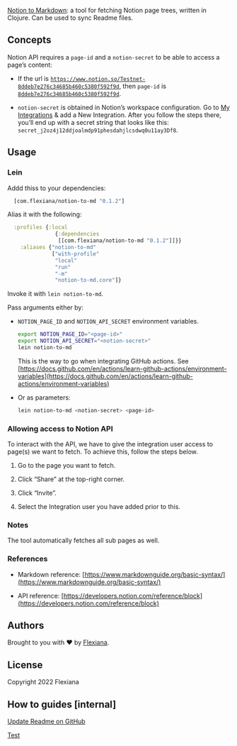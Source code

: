 [Notion to Markdown](https://github.com/Flexiana/notion-to-md): a tool for fetching Notion page trees, written in Clojure. Can be used to sync Readme files.


## Concepts

Notion API requires a `page-id` and a `notion-secret` to be able to access a page’s content: 

- If the url is [`https://www.notion.so/Testnet-8ddeb7e276c34685b460c5380f592f9d`](https://www.notion.so/Testnet-8ddeb7e276c34685b460c5380f592f9d), then `page-id` is [`8ddeb7e276c34685b460c5380f592f9d`](https://www.notion.so/Testnet-8ddeb7e276c34685b460c5380f592f9d).

- `notion-secret` is obtained in Notion’s workspace configuration. Go to [My Integrations](https://www.notion.so/my-integrations) & add a New Integration. After you follow the steps there, you’ll end up with a secret string that looks like this: `secret_j2oz4j12ddjoalmdp91phesdahjlcsdwq0u11ay3Df8`. 


## **Usage**


### Lein

Addd thiss to your dependencies:

```clojure
  [com.flexiana/notion-to-md "0.1.2"]

```

Alias it with the following:

```clojure
  :profiles {:local
               {:dependencies
                [[com.flexiana/notion-to-md "0.1.2"]]}}
    :aliases {"notion-to-md"     
              ["with-profile" 
               "local" 
               "run" 
               "-m" 
               "notion-to-md.core"]}

```

Invoke it with `lein notion-to-md`. 

Pass arguments either by:

- `NOTION_PAGE_ID` and `NOTION_API_SECRET` environment variables. 

	```bash
    export NOTION_PAGE_ID="<page-id>"
    export NOTION_API_SECRET="<notion-secret>"
    lein notion-to-md

	```

	This is the way to go when integrating GitHub actions. See [https://docs.github.com/en/actions/learn-github-actions/environment-variables](https://docs.github.com/en/actions/learn-github-actions/environment-variables)


- Or as parameters:

	```bash
    lein notion-to-md <notion-secret> <page-id>

	```



### Allowing access to Notion API

To interact with the API, we have to give the integration user access to page(s) we want to fetch. To achieve this, follow the steps below.

1. Go to the page you want to fetch.

1. Click “Share” at the top-right corner.

1. Click “Invite”.

1. Select the Integration user you have added prior to this.


### Notes

The tool automatically fetches all sub pages as well.


### References

- Markdown reference: [https://www.markdownguide.org/basic-syntax/](https://www.markdownguide.org/basic-syntax/)

- API reference: [https://developers.notion.com/reference/block](https://developers.notion.com/reference/block)


## Authors

Brought to you with ❤️ by [Flexiana](https://flexiana.com/).


## License

Copyright 2022 Flexiana


## How to guides [internal]

[Update Readme on GitHub](https://www.notion.so/d1ecfe6b4bae41b1b9d22aceca9fb989) 


[Test](docs/readme/Test.md)





